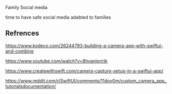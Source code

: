 Family Social media

time to have safe social media adabted to families



## Refrences

https://www.kodeco.com/26244793-building-a-camera-app-with-swiftui-and-combine

https://www.youtube.com/watch?v=8hvaniprctk

https://www.createwithswift.com/camera-capture-setup-in-a-swiftui-app/

https://www.reddit.com/r/SwiftUI/comments/11dov0m/custom_camera_app_tutorialsdocumentation/



